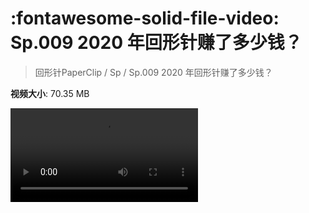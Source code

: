 # :fontawesome-solid-file-video: Sp.009 2020 年回形针赚了多少钱？

> 回形针PaperClip / Sp / Sp.009 2020 年回形针赚了多少钱？

**视频大小**: 70.35 MB

<div class="video"><video src="https://file.hsyhx.top/archive/PaperClip/Sp/009.mp4" controls preload>🤔 您的浏览器不支持 video 标签</video></div>